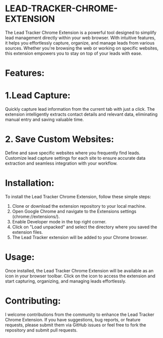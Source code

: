# LEAD-TRACKER-CHROME-EXTENSION
 
The Lead Tracker Chrome Extension is a powerful tool designed to simplify lead management directly within your web browser. With intuitive features, it helps you effortlessly capture, organize, and manage leads from various sources. Whether you're browsing the web or working on specific websites, this extension empowers you to stay on top of your leads with ease.

# Features:
# 1.Lead Capture: 
Quickly capture lead information from the current tab with just a click. The extension intelligently extracts contact details and relevant data, eliminating manual entry and saving valuable time.

# 2. Save Custom Websites:
Define and save specific websites where you frequently find leads. Customize lead capture settings for each site to ensure accurate data extraction and seamless integration with your workflow.


# Installation:
To install the Lead Tracker Chrome Extension, follow these simple steps:

1. Clone or download the extension repository to your local machine.
2. Open Google Chrome and navigate to the Extensions settings (chrome://extensions/).
3. Enable Developer mode in the top right corner.
4. Click on "Load unpacked" and select the directory where you saved the extension files.
5. The Lead Tracker extension will be added to your Chrome browser.
# Usage:
Once installed, the Lead Tracker Chrome Extension will be available as an icon in your browser toolbar. Click on the icon to access the extension and start capturing, organizing, and managing leads effortlessly.

# Contributing:
I welcome contributions from the community to enhance the Lead Tracker Chrome Extension. If you have suggestions, bug reports, or feature requests, please submit them via GitHub issues or feel free to fork the repository and submit pull requests.
